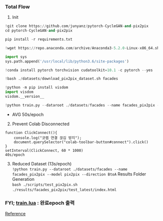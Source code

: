 ### Total Flow
1) Init
```.py
!git clone https://github.com/junyanz/pytorch-CycleGAN-and-pix2pix 
cd pytorch-CycleGAN-and-pix2pix

pip install -r requirements.txt

!wget https://repo.anaconda.com/archive/Anaconda3-5.2.0-Linux-x86_64.sh && bash Anaconda3-5.2.0-Linux-x86_64.sh -bfp /usr/local

import sys
sys.path.append('/usr/local/lib/python3.6/site-packages')

!conda install pytorch torchvision cudatoolkit=10.1 -c pytorch --yes

!bash ./datasets/download_pix2pix_dataset.sh facades

!python -m pip install visdom
import visdom
visdom.__version__

!python train.py --dataroot ./datasets/facades --name facades_pix2pix --model pix2pix --direction BtoA
```
* AVG 50s/epoch <br>
2) Prevent Colab Disconnected
```
function ClickConnect(){
    console.log("코랩 연결 끊김 방지"); 
    document.querySelector("colab-toolbar-button#connect").click() 
}
setInterval(ClickConnect, 60 * 1000)
40s/epoch
```

3) Reduced Dataset (13s/epoch)
<br> ```!python train.py --dataroot ./datasets/facades --name facades_pix2pix --model pix2pix --direction BtoA```
Results Folder Generation <br>```bash ./scripts/test_pix2pix.sh```
<br> ```./results/facades_pix2pix/test_latest/index.html```

### FYI; [train.lua](https://github.com/phillipi/pix2pix/blob/4b4621dbeb7f22a0335e1f2fc598a8782b6b7240/train.lua) : 완료epoch 출력

[Reference](https://leesh0523.tistory.com/entry/PyTorch-example-Cycle-GAN-%EB%94%B0%EB%9D%BC%ED%95%98%EA%B8%B0)
